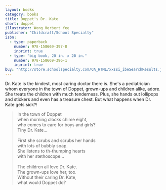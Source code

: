 ```yaml
---
layout: books
category: books
title: Doppet's Dr. Kate
short: doppet
illustrator: Wong Herbert Yee
publisher: "Childcraft/School Specialty"
isbn:
  - type: paperback
    number: 978-158669-397-8
    inprint: true
  - type: "big book, 20 in. x 20 in."
    number: 978-158669-396-1
    inprint: true
buy: "http://store.schoolspecialty.com/OA_HTML/xxssi_ibeSearchResults.jsp?type=search&minisite=10044&query=doppet%27s+dr.+kate"
---
```


Dr. Kate is the kindest, most caring doctor there is. She's a pediatrician whom everyone in the town of Doppet, grown-ups and children alike, adore. She treats the children with much tenderness. Plus, she hands out lollipops and stickers and even has a treasure chest. But what happens when Dr. Kate gets sick?!

<blockquote class="excerpt"><p2 class="excerpt">
In the town of Doppet <br />
when morning clocks chime eight, <br />
who comes to care for boys and girls? <br />
Tiny Dr. Kate…
<br /><br />
First she scrubs and scrubs her hands <br />
with lots of bubbly soap. <br />
She listens to th-thumping hearts <br />
with her stethoscope…
<br /><br />
The children all love Dr. Kate. <br />
The grown-ups love her, too. <br />
Without their caring Dr. Kate, <br />
what would Doppet do?
</p2></blockquote>